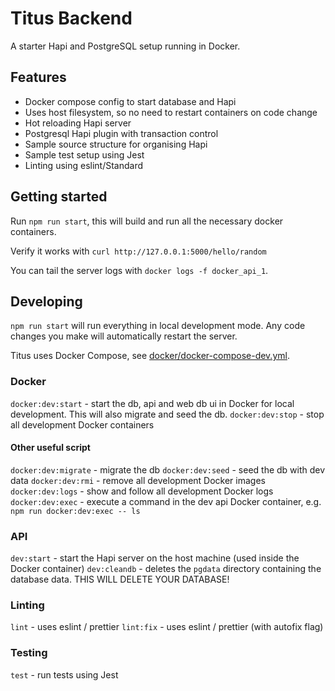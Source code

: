 # Titus Backend

A starter Hapi and PostgreSQL setup running in Docker.

## Features

* Docker compose config to start database and Hapi
* Uses host filesystem, so no need to restart containers on code change
* Hot reloading Hapi server
* Postgresql Hapi plugin with transaction control
* Sample source structure for organising Hapi
* Sample test setup using Jest
* Linting using eslint/Standard

## Getting started

Run `npm run start`, this will build and run all the necessary docker containers. 

Verify it works with `curl http://127.0.0.1:5000/hello/random`

You can tail the server logs with `docker logs -f docker_api_1`.

## Developing

`npm run start` will run everything in local development mode. Any code changes you make will automatically restart the server. 

Titus uses Docker Compose, see [docker/docker-compose-dev.yml](docker/docker-compose-dev.yml).

### Docker

`docker:dev:start` - start the db, api and web db ui in Docker for local development.  This will also migrate and seed the db.
`docker:dev:stop` - stop all development Docker containers

#### Other useful script

`docker:dev:migrate` - migrate the db
`docker:dev:seed` - seed the db with dev data
`docker:dev:rmi` - remove all development Docker images
`docker:dev:logs` - show and follow all development Docker logs
`docker:dev:exec` - execute a command in the dev api Docker container, e.g. `npm run docker:dev:exec -- ls`

### API

`dev:start` - start the Hapi server on the host machine (used inside the Docker container)
`dev:cleandb` - deletes the `pgdata` directory containing the database data. THIS WILL DELETE YOUR DATABASE!

### Linting

`lint` - uses eslint / prettier
`lint:fix` - uses eslint / prettier (with autofix flag)

### Testing

`test` - run tests using Jest
